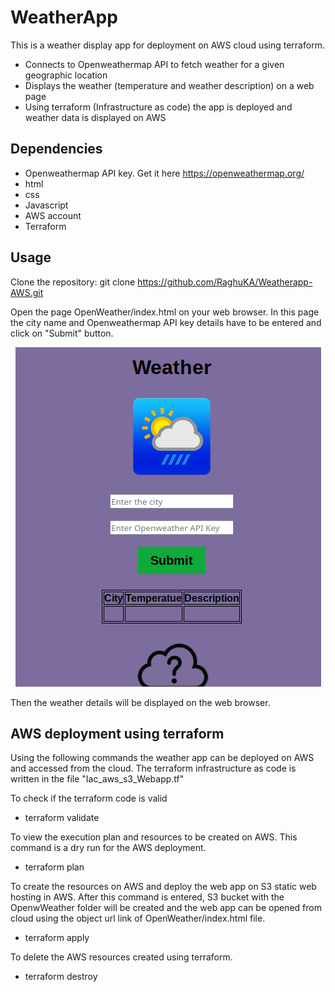 # WeatherApp

This is a weather display app for deployment on AWS cloud using terraform. 

*	Connects to Openweathermap API to fetch weather for a given geographic location
* Displays the weather (temperature and weather description) on a web page
*	Using terraform (Infrastructure as code) the app is deployed and weather data is displayed on AWS 
​
## Dependencies
+ Openweathermap API key. Get it here <https://openweathermap.org/>
+ html
+ css
+ Javascript
+ AWS account
+ Terraform

## Usage

Clone the repository:
	git clone https://github.com/RaghuKA/Weatherapp-AWS.git

Open the page OpenWeather/index.html on your web browser. In this page the city name and Openweathermap API key details have to be entered and click on "Submit" button.
<p align="center">
  <img src="Screenshots/WeatherApp_Page.png">
</p>

Then the weather details will be displayed on the web browser.

## AWS deployment using terraform

Using the following commands the weather app can be deployed on AWS and accessed from the cloud. The terraform infrastructure as code is written in the file "Iac_aws_s3_Webapp.tf"

To check if the terraform code is valid
* terraform validate


To view the execution plan and resources to be created on AWS. This command is a dry run for the AWS deployment.
* terraform plan


To create the resources on AWS and deploy the web app on S3 static web hosting in AWS. After this command is entered, S3 bucket with the OpenwWeather folder will be created and the web app can be opened from cloud using the object url link of OpenWeather/index.html file.
* terraform apply


To delete the AWS resources created using terraform.
* terraform destroy
